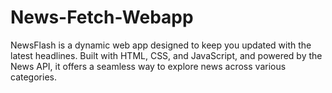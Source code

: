# News-Fetch-Webapp
NewsFlash is a dynamic web app designed to keep you updated with the latest headlines. Built with HTML, CSS, and JavaScript, and powered by the News API, it offers a seamless way to explore news across various categories.
